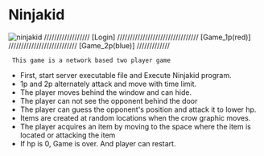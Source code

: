 # Ninjakid
![ninjakid](https://user-images.githubusercontent.com/42207679/53154138-6c363280-35fd-11e9-93cd-6f8edaac45ce.JPG)
////////////////// [Login] //////////////////////////////// [Game_1p(red)] /////////////////////////// [Game_2p(blue)] /////////////



  ```
   This game is a network based two player game 
   ```
   - First, start server executable file and Execute Ninjakid program.  
   - 1p and 2p alternately attack and move with time limit.  
   - The player moves behind the window and can hide. 
   - The player can not see the opponent behind the door
   - The player can guess the opponent's position and attack it to lower hp.  
   - Items are created at random locations when the crow graphic moves.
   - The player acquires an item by moving to the space where the item is located or attacking the item
   - If hp is 0, Game is over. And player can restart.
